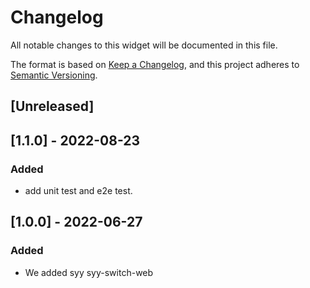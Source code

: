 # Changelog

All notable changes to this widget will be documented in this file.

The format is based on [Keep a Changelog](https://keepachangelog.com/en/1.0.0/), and this project adheres to [Semantic Versioning](https://semver.org/spec/v2.0.0.html).

## [Unreleased]

## [1.1.0] - 2022-08-23

### Added

-   add unit test and e2e test.

## [1.0.0] - 2022-06-27

### Added

-   We added syy syy-switch-web
